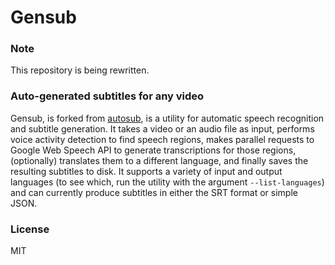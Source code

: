 # Gensub
### Note

This repository is being rewritten.

### Auto-generated subtitles for any video

Gensub, is forked from [autosub](https://github.com/agermanidis/autosub), is a utility for automatic speech recognition and subtitle generation. It takes a video or an audio file as input, performs voice activity detection to find speech regions, makes parallel requests to Google Web Speech API to generate transcriptions for those regions, (optionally) translates them to a different language, and finally saves the resulting subtitles to disk. It supports a variety of input and output languages (to see which, run the utility with the argument `--list-languages`) and can currently produce subtitles in either the SRT format or simple JSON.

### License

MIT
